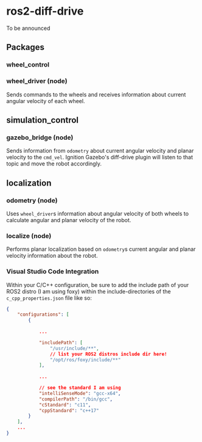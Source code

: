 # ros2-diff-drive

To be announced

## Packages

### wheel_control

### wheel_driver (node)

Sends commands to the wheels and receives information about current angular velocity of each wheel.

## simulation_control

### gazebo_bridge (node)

Sends information from `odometry` about current angular velocity and planar velocity to the `cmd_vel`. Ignition Gazebo's diff-drive plugin will listen to that topic and move the robot accordingly.

## localization

### odometry (node)

Uses `wheel_driver`s information about angular velocity of both wheels to calculate angular and planar velocity of the robot.

### localize (node)

Performs planar localization based on `odometry`s current angular and planar velocity information about the robot.


### Visual Studio Code Integration

Within your C/C++ configuration, be sure to add the include path of your ROS2 distro (I am using foxy) within the include-directories of the `c_cpp_properties.json` file like so:

```json
{
    "configurations": [
        {
            
            ...

            "includePath": [
                "/usr/include/**",
                // list your ROS2 distros include dir here!
                "/opt/ros/foxy/include/**"
            ],
            
            ...

            // see the standard I am using
            "intelliSenseMode": "gcc-x64",
            "compilerPath": "/bin/gcc",
            "cStandard": "c11",
            "cppStandard": "c++17"
        }
    ],
    ...
}
```